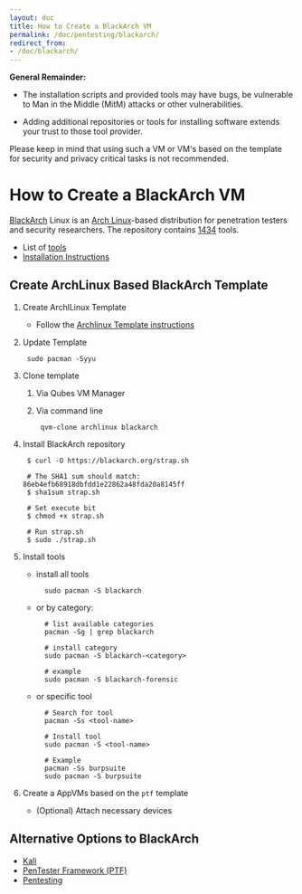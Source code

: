 ```yaml
---
layout: doc
title: How to Create a BlackArch VM
permalink: /doc/pentesting/blackarch/
redirect_from:
- /doc/blackarch/
---
```


**General Remainder:**

- The installation scripts and provided tools may have bugs, be vulnerable to Man in the Middle (MitM) attacks or other vulnerabilities.

- Adding additional repositories or tools for installing software extends your trust to those tool provider.

Please keep in mind that using such a VM or VM's based on the template for security and privacy critical tasks is not recommended.  

How to Create a BlackArch VM
============================

[BlackArch](http://www.blackarch.org) Linux is an [Arch Linux](http://www.archlinux.org/)-based distribution for penetration testers and security researchers. The repository contains [1434](http://www.blackarch.org/tools.html) tools.

- List of [tools](http://www.blackarch.org/tools.html)
- [Installation Instructions](http://www.blackarch.org/downloads.html)

Create ArchLinux Based BlackArch Template
-----------------------------------------

1. Create ArchlLinux Template

    - Follow the [Archlinux Template instructions](/doc/templates/archlinux/)


2. Update Template

        sudo pacman -Syyu

3. Clone template

    1. Via Qubes VM Manager

    2. Via command line

            qvm-clone archlinux blackarch

4. Install BlackArch repository

        $ curl -O https://blackarch.org/strap.sh

        # The SHA1 sum should match: 86eb4efb68918dbfdd1e22862a48fda20a8145ff
        $ sha1sum strap.sh

        # Set execute bit
        $ chmod +x strap.sh

        # Run strap.sh
        $ sudo ./strap.sh

5. Install tools

    - install all tools

            sudo pacman -S blackarch

    - or by category:

            # list available categories
            pacman -Sg | grep blackarch

            # install category
            sudo pacman -S blackarch-<category>

            # example
            sudo pacman -S blackarch-forensic

    - or specific tool

            # Search for tool
            pacman -Ss <tool-name>

            # Install tool
            sudo pacman -S <tool-name>

            # Example
            pacman -Ss burpsuite
            sudo pacman -S burpsuite

6. Create a AppVMs based on the `ptf` template

    - (Optional) Attach necessary devices

Alternative Options to BlackArch
--------------------------------

- [Kali](/doc/kali/)
- [PenTester Framework (PTF)](/doc/ptf/)
- [Pentesting](/doc/pentesting/)
